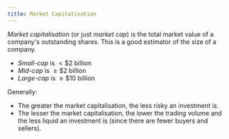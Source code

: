 ```yaml
---
title: Market Capitalisation
---
```


*Market capitalisation* (or just *market cap*) is the total market value of a company's outstanding shares. This is a good estimator of the size of a company.
- *Small-cap* is $\lt \$2 \text{ billion}$
- *Mid-cap* is $\geq \$2 \text{ billion}$
- *Large-cap* is $\geq \$10 \text{ billion}$

Generally:
- The greater the market capitalisation, the less risky an investment is. 
- The lesser the market capitalisation, the lower the trading volume and the less liquid an investment is (since there are fewer buyers and sellers).
